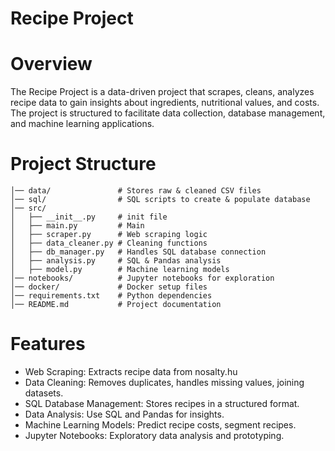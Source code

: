 # Recipe Project
# Overview
The Recipe Project is a data-driven project that scrapes, cleans, analyzes recipe data to gain insights about ingredients, nutritional values, and costs. The project is structured to facilitate data collection, database management, and machine learning applications.

# Project Structure
```recipe_project/
│── data/               # Stores raw & cleaned CSV files
│── sql/                # SQL scripts to create & populate database
│── src/
│   ├── __init__.py     # init file
│   ├── main.py         # Main
│   ├── scraper.py      # Web scraping logic
│   ├── data_cleaner.py # Cleaning functions
│   ├── db_manager.py   # Handles SQL database connection
│   ├── analysis.py     # SQL & Pandas analysis
│   ├── model.py        # Machine learning models
│── notebooks/          # Jupyter notebooks for exploration
│── docker/             # Docker setup files
│── requirements.txt    # Python dependencies
│── README.md           # Project documentation
```
# Features

- Web Scraping: Extracts recipe data from nosalty.hu
- Data Cleaning: Removes duplicates, handles missing values, joining datasets.
- SQL Database Management: Stores recipes in a structured format.
- Data Analysis: Use SQL and Pandas for insights.
- Machine Learning Models: Predict recipe costs, segment recipes.
- Jupyter Notebooks: Exploratory data analysis and prototyping.
